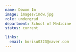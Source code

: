 ```yaml
---
name: Dowon Im
image: images/imdw.jpg
role: undergrad
department: School of Medicine
status: current

links:
  email: borisu0323@naver.com
---
```


